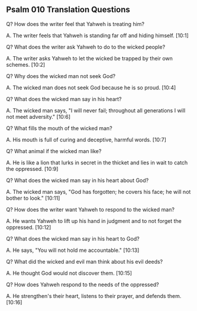 ## Psalm 010 Translation Questions ##

Q? How does the writer feel that Yahweh is treating him?

A. The writer feels that Yahweh is standing far off and hiding himself. [10:1]

Q? What does the writer ask Yahweh to do to the wicked people?

A. The writer asks Yahweh to let the wicked be trapped by their own schemes. [10:2]

Q? Why does the wicked man not seek God?

A. The wicked man does not seek God because he is so proud. [10:4]

Q? What does the wicked man say in his heart?

A. The wicked man says, "I will never fail; throughout all generations I will not meet adversity." [10:6]

Q? What fills the mouth of the wicked man?

A. His mouth is full of curing and deceptive, harmful words. [10:7]

Q? What animal if the wicked man like?

A. He is like a lion that lurks in secret in the thicket and lies in wait to catch the oppressed. [10:9]

Q? What does the wicked man say in his heart about God?

A. The wicked man says, "God has forgotten; he covers his face; he will not bother to look." [10:11]

Q? How does the writer want Yahweh to respond to the wicked man?

A. He wants Yahweh to lift up his hand in judgment and to not forget the oppressed. [10:12]

Q? What does the wicked man say in his heart to God?

A. He says, "You will not hold me accountable." [10:13]

Q? What did the wicked and evil man think about his evil deeds?

A. He thought God would not discover them. [10:15]

Q? How does Yahweh respond to the needs of the oppressed?

A. He strengthen's their heart, listens to their prayer, and defends them. [10:16]

